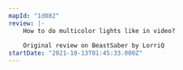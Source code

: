 ```yaml
---
mapId: "1d082"
review: |-
    How to do multicolor lights like in video?
    
    Original review on BeastSaber by LorriQ
startDate: "2021-10-13T01:45:33.000Z"
---
```

